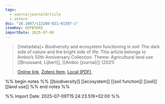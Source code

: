 ```yaml
---
tags:
  - source/journalArticle
  - zotero
doi: "10.1007/s13280-021-01507-z"
itemKey: H5PB7KR5
importDate: 2025-07-09
---
```

>[!metadata]+
> Biodiversity and ecosystem functioning in soil: The dark side of nature and the bright side of life: This article belongs to Ambio’s 50th Anniversary Collection. Theme: Agricultural land use
> [[Brussaard, Lijbert]], 
> [[Ambio (journal)]] (2021)
> 
> [Online link](https://link.springer.com/10.1007/s13280-021-01507-z), [Zotero Item](zotero://select/library/items/H5PB7KR5), [Local (PDF)](file://C:/Users/aburg/Documents/references/zotero/storage/9KVNK65M/Brussaard2021_Biodiversityecosystem.pdf), 

%% begin notes %%
[[biodiversity]]
[[ecosystem]]
[[soil function]]
[[soil]]
[[land use]]
%% end notes %%

%% Import Date: 2025-07-09T15:24:23.519+02:00 %%

